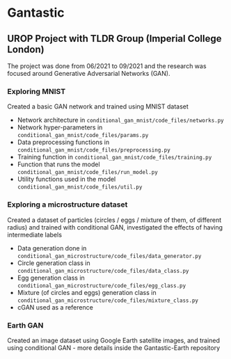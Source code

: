 # Gantastic

## UROP Project with TLDR Group (Imperial College London)
The project was done from 06/2021 to 09/2021 and the research was focused around Generative Adversarial Networks (GAN).

### Exploring MNIST
Created a basic GAN network and trained using MNIST dataset
- Network architecture in `conditional_gan_mnist/code_files/networks.py`
- Network hyper-parameters in `conditional_gan_mnist/code_files/params.py`
- Data preprocessing functions in `conditional_gan_mnist/code_files/preprocessing.py`
- Training function in `conditional_gan_mnist/code_files/training.py`
- Function that runs the model `conditional_gan_mnist/code_files/run_model.py`
- Utility functions used in the model `conditional_gan_mnist/code_files/util.py`

### Exploring a microstructure dataset
Created a dataset of particles (circles / eggs / mixture of them, of different radius) and trained with conditional GAN, investigated the effects of having intermediate labels
- Data generation done in `conditional_gan_microstructure/code_files/data_generator.py`
- Circle generation class in `conditional_gan_microstructure/code_files/data_class.py`
- Egg generation class in `conditional_gan_microstructure/code_files/egg_class.py`
- Mixture (of circles and eggs) generation class in `conditional_gan_microstructure/code_files/mixture_class.py`
- cGAN used as a reference

### Earth GAN
Created an image dataset using Google Earth satellite images, and trained using conditional GAN - more details inside the Gantastic-Earth repository

